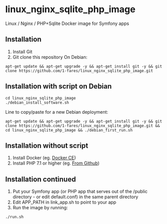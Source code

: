 # linux_nginx_sqlite_php_image
Linux / Nginx / PHP+Sqlite Docker image for Symfony apps

## Installation
1. Install Git
1. Git clone this repository
On Debian:
```
apt-get update && apt-get upgrade -y && apt-get install git -y && git clone https://github.com/1-fares/linux_nginx_sqlite_php_image.git
```

## Installation with script on Debian
```
cd linux_nginx_sqlite_php_image
./debian_install_software.sh
```
Line to copy/paste for a new Debian deployment:
```
apt-get update && apt-get upgrade -y && apt-get install git -y && git clone https://github.com/1-fares/linux_nginx_sqlite_php_image.git && cd linux_nginx_sqlite_php_image && ./debian_first_run.sh
```
## Installation without script
1. Install Docker (eg. [Docker CE](https://docs.docker.com/install/linux/docker-ce/debian/#install-using-the-repository))
1. Install PHP 7.1 or higher (eg. [From Github](http://php.net/git.php))

## Installation continued
1. Put your Symfony app (or PHP app that serves out of the /public directory - or edit default.conf) in the same parent directory
1. Edit APP_PATH in link_app.sh to point to your app
1. Run the image by running:
```
./run.sh
```
